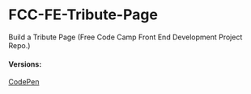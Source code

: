 # FCC-FE-Tribute-Page
Build a Tribute Page (Free Code Camp Front End Development Project Repo.)

#### Versions:
<a href="https://codepen.io/profoundcoder/live/wGxaKy">CodePen</a>

